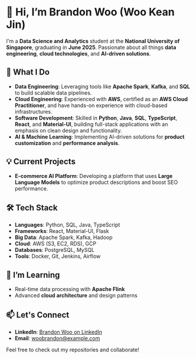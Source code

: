 # 👋 Hi, I’m **Brandon Woo** (Woo Kean Jin)  
I'm a **Data Science and Analytics** student at the **National University of Singapore**, graduating in **June 2025**. Passionate about all things **data engineering**, **cloud technologies**, and **AI-driven solutions**.

## 🚀 What I Do
- **Data Engineering**: Leveraging tools like **Apache Spark**, **Kafka**, and **SQL** to build scalable data pipelines.
- **Cloud Engineering**: Experienced with **AWS**, certified as an **AWS Cloud Practitioner**, and have hands-on experience with cloud-based infrastructures.
- **Software Development**: Skilled in **Python**, **Java**, **SQL**, **TypeScript**, **React**, and **Material-UI**, building full-stack applications with an emphasis on clean design and functionality.
- **AI & Machine Learning**: Implementing AI-driven solutions for **product customization** and **performance analysis**.

## 💡 Current Projects
- **E-commerce AI Platform**: Developing a platform that uses **Large Language Models** to optimize product descriptions and boost SEO performance.

## 🛠 Tech Stack
- **Languages**: Python, SQL, Java, TypeScript
- **Frameworks**: React, Material-UI, Flask
- **Big Data**: Apache Spark, Kafka, Hadoop
- **Cloud**: AWS (S3, EC2, RDS), GCP
- **Databases**: PostgreSQL, MySQL
- **Tools**: Docker, Git, Jenkins, Airflow

## 🌱 I’m Learning
- Real-time data processing with **Apache Flink**
- Advanced **cloud architecture** and design patterns

## 📫 Let's Connect
- **LinkedIn**: [Brandon Woo on LinkedIn](https://www.linkedin.com/)
- **Email**: woobrandon@example.com

Feel free to check out my repositories and collaborate!
